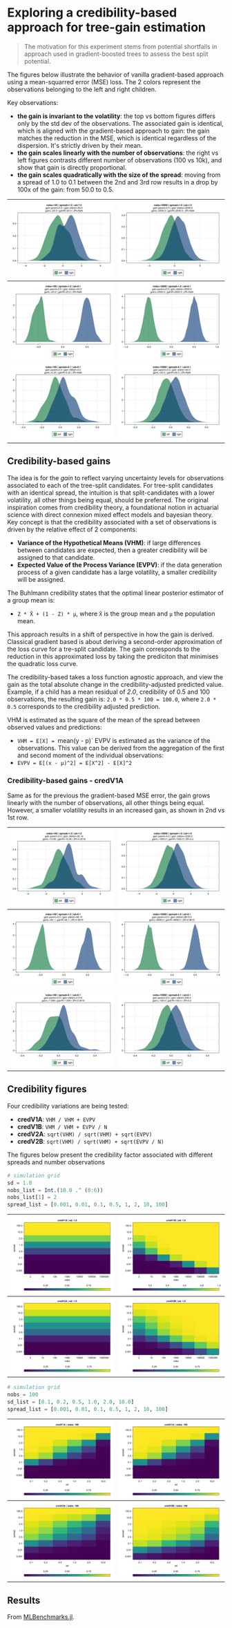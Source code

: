 # Exploring a credibility-based approach for tree-gain estimation


> The motivation for this experiment stems from potential shortfalls in approach used in gradient-boosted trees to assess the best split potential.

The figures below illustrate the behavior of vanilla gradient-based approach using a mean-squarred error (MSE) loss.
The 2 colors represent the observations belonging to the left and right children.

Key observations:
- **the gain is invariant to the volatility**: the top vs bottom figures differs only by the std dev of the observations.
    The associated gain is identical, which is aligned with the gradient-based approach to gain: the gain matches the reduction in the MSE, which is identical regardless of the dispersion. It's strictly driven by their mean.
- **the gain scales linearly with the number of observations**: the right vs left figures contrasts different number of observations (100 vs 10k), and show that gain is directly proportional.
- **the gain scales quadratically with the size of the spread**: moving from a spread of 1.0 to 0.1 between the 2nd and 3rd row results in a drop by 100x of the gain: from 50.0 to 0.5.


| ![](assets/dist-mse-1A.png) | ![](assets/dist-mse-1B.png) |
|:----------------------:|:----------------------:|
| ![](assets/dist-mse-2A.png) | ![](assets/dist-mse-2B.png) |
| ![](assets/dist-mse-3A.png) | ![](assets/dist-mse-3B.png) |

## Credibility-based gains

The idea is for the *gain* to reflect varying uncertainty levels for observations associated to each of the tree-split candidates.
For tree-split candidates with an identical spread, the intuition is that split-candidates with a lower volatility, all other things being equal, should be preferred.
The original inspiration comes from credibility theory, a foundational notion in actuarial science with direct connexion mixed effect models and bayesian theory.
Key concept is that the credibility associated with a set of observations is driven by the relative effect of 2 components:
 - **Variance of the Hypothetical Means (VHM)**: if large differences between candidates are expected, then a greater credibility will be assigned to that candidate.
 - **Expected Value of the Process Variance (EVPV)**: if the data generation process of a given candidate has a large volatility, a  smaller credibility will be assigned.

The Buhlmann credibility states that the optimal linear posterior estimator of a group mean is:
 - `Z * X̄ + (1 - Z) * μ`, where `X̄` is the group mean and `μ` the population mean.

This approach results in a shift of perspective in how the gain is derived.
Classical gradient based is about deriving a second-order approximation of the loss curve for a tre-split candidate.
The gain corresponds to the reduction in this approximated loss by taking the prediciton that minimises the quadratic loss curve.

The credibility-based takes a loss function agnostic approach, and view the gain as the total absolute change in the credibility-adjusted predicted value.
Example, if a child has a mean residual of *2.0*, credibility of 0.5 and 100 observations, the resulting gain is: `2.0 * 0.5 * 100 = 100.0`, where `2.0 * 0.5` corresponds to the credibility adjusted prediction.

VHM is estimated as the square of the mean of the spread between observed values and predictions:
 - `VHM = E[X] = `mean(y - p)`
EVPV is estimated as the variance of the observations. This value can be derived from the aggregation of the first and second moment of the individual observations:
 - `EVPV = E[(x - μ)^2] = E[X^2] - E[X]^2`

### Credibility-based gains - credV1A
Same as for the previous the gradient-based MSE error, the gain grows linearly with the number of observations, all other things being equal.
However, a smaller volatility results in an increased gain, as shown in 2nd vs 1st row.


| ![](assets/dist-credV1A-1A.png) | ![](assets/dist-credV1A-1B.png) |
|:----------------------:|:----------------------:|
| ![](assets/dist-credV1A-2A.png) | ![](assets/dist-credV1A-2B.png) |
| ![](assets/dist-credV1A-3A.png) | ![](assets/dist-credV1A-3B.png) |

## Credibility figures

Four credibility variations are being tested:
 - **credV1A**: `VHM / VHM + EVPV`
 - **credV1B**: `VHM / VHM + EVPV / N`
 - **credV2A**: `sqrt(VHM) / sqrt(VHM) + sqrt(EVPV)`
 - **credV2B**: `sqrt(VHM) / sqrt(VHM) + sqrt(EVPV / N)`

The figures below present the credibility factor associated with different spreads and number observations

````julia
# simulation grid
sd = 1.0
nobs_list = Int.(10.0 .^ (0:6))
nobs_list[1] = 2
spread_list = [0.001, 0.01, 0.1, 0.5, 1, 2, 10, 100]
````

| ![](assets/heatmap-credV1A.png) | ![](assets/heatmap-credV1B.png) |
|:----------------------:|:----------------------:|
| ![](assets/heatmap-credV2A.png) | ![](assets/heatmap-credV2B.png) |

````julia
# simulation grid
nobs = 100
sd_list = [0.1, 0.2, 0.5, 1.0, 2.0, 10.0]
spread_list = [0.001, 0.01, 0.1, 0.5, 1, 2, 10, 100]
````

| ![](assets/heatmapB-credV1A.png) | ![](assets/heatmapB-credV1A.png) |
|:----------------------:|:----------------------:|
| ![](assets/heatmapB-credV2A.png) | ![](assets/heatmapB-credV2B.png) |

## Results

From [MLBenchmarks.jl](https://github.com/Evovest/MLBenchmarks.jl).

